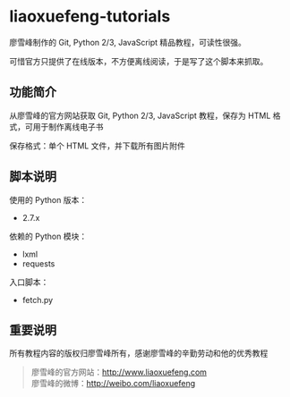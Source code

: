 # liaoxuefeng-tutorials

廖雪峰制作的 Git, Python 2/3, JavaScript 精品教程，可读性很强。

可惜官方只提供了在线版本，不方便离线阅读，于是写了这个脚本来抓取。

## 功能简介

从廖雪峰的官方网站获取 Git, Python 2/3, JavaScript 教程，保存为 HTML 格式，可用于制作离线电子书

保存格式：单个 HTML 文件，并下载所有图片附件

## 脚本说明

使用的 Python 版本：

* 2.7.x

依赖的 Python 模块：

* lxml
* requests

入口脚本：

* fetch.py

## 重要说明

所有教程内容的版权归廖雪峰所有，感谢廖雪峰的辛勤劳动和他的优秀教程

> 廖雪峰的官方网站：http://www.liaoxuefeng.com  
> 廖雪峰的微博：http://weibo.com/liaoxuefeng
